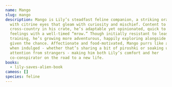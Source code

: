 ```yaml
---
name: Mango
slug: mango
description: Mango is Lily’s steadfast feline companion, a striking orange tabby
  with citrine eyes that gleam with curiosity and mischief. Content to ride
  cross-country in his crate, he’s adaptable yet opinionated, quick to voice his
  feelings with a well-timed “mrow.” Though initially resistant to leash
  training, he’s growing more adventurous, happily exploring alongside Lily when
  given the chance. Affectionate and food-motivated, Mango purrs like an engine
  when indulged - whether that’s sharing a bit of piroshki or soaking up
  attention from strangers - making him both Lily’s comfort and her
  co-conspirator on the road to a new life.
books:
  - lily-saves-alien-book
cameos: []
species: feline
---
```

